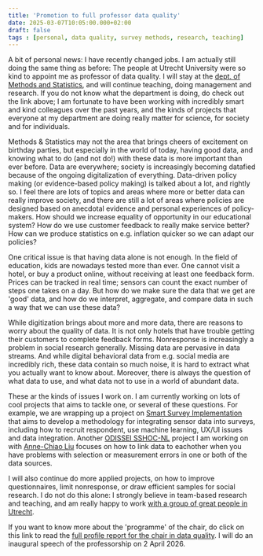 ```yaml
---
title: 'Promotion to full professor data quality'
date: 2025-03-07T10:05:00.000+02:00
draft: false
tags : [personal, data quality, survey methods, research, teaching]
---
```


A bit of personal news: I have recently changed jobs. I am actually still doing the same thing as before: The people at Utrecht University were so kind to appoint me as professor of data quality. I will stay at the [dept. of Methods and Statistics](https://www.uu.nl/en/organisation/methodology-and-statistics), and will continue teaching, doing management and research. If you do not know what the department is doing, do check out the link above; I am fortunate to have been working with incredibly smart and kind colleagues over the past years, and the kinds of projects that everyone at my department are doing really matter for science, for society and for individuals.

Methods & Statistics may not the area that brings cheers of excitement on birthday parties, but especially in the world of today, having good data, and knowing what to do (and not do!) with these data is more important than ever before. Data are everywhere; society is increasingly becoming datafied because of the ongoing digitalization of everything. Data-driven policy making (or evidence-based policy making) is talked about a lot, and rightly so. I feel there are lots of topics and areas where more or better data can really improve society, and there are still a lot of areas where policies are designed based on anecdotal evidence and personal experiences of policy-makers. How should we increase equality of opportunity in our educational system? How do we use customer feedback to really make service better? How can we produce statistics on e.g. inflation quicker so we can adapt our policies?

One critical issue is that having data alone is not enough. In the field of education, kids are nowadays tested more than ever. One cannot visit a hotel, or buy a product online, without receiving at least one feedback form. Prices can be tracked in real time; sensors can count the exact number of steps one takes on a day. But how do we make sure the data that we get are 'good' data, and how do we interpret, aggregate, and compare data in such a way that we can use these data?

While digitization brings about more and more data, there are reasons to worry about the quality of data. It is not only hotels that have trouble getting their customers to complete feedback forms. Nonresponse is increasingly a problem in social research generally. Missing data are pervasive in data streams. And while digital behavioral data from e.g. social media are incredibly rich, these data contain so much noise, it is hard to extract what you actually want to know about. 
Moreover, there is always the question of what data to use, and what data not to use in a world of abundant data.

These ar the kinds of issues I work on. I am currently working on lots of cool projects that aims to tackle one, or several of these questions. For example, we are wrapping up a project on [Smart Survey Implementation](https://cros.ec.europa.eu/book-page/smart-surveys-wp-2-methodology) that aims to develop a methodology for integrating sensor data into surveys, including how to recruit respondent, use machine learning, UX/UI issues and data integration. Another [ODISSEI SSHOC-NL](https://sshoc.nl/) project I am working on with [Anne-Chiao Liu](https://www.uu.nl/medewerkers/ALiu) focuses on how to link data to eachother when you have problems with selection or measurement errors in one or both of the data sources.

I will also continue do more applied projects, on how to improve questionnaires, limit nonresponse, or draw efficient samples for social research. I do not do this alone: I strongly believe in team-based research and teaching, and am really happy to work [with a group of great people in Utrecht](https://dataquality.sites.uu.nl/about/).
  
If you want to know more about the 'programme' of the chair, do click on this link to read the [full profile report for the chair in data quality](files/static/profile-report-chair-data-quality-online-version.pdf). I will do an inaugural speech of the professorship on 2 April 2026. 
